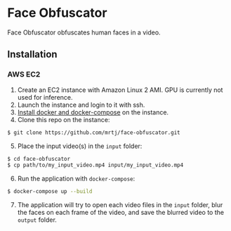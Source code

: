 # Face Obfuscator

Face Obfuscator obfuscates human faces in a video.

## Installation

### AWS EC2

1. Create an EC2 instance with Amazon Linux 2 AMI. GPU is currently not used for inference.
2. Launch the instance and login to it with ssh.
3. [Install docker and docker-compose](https://gist.github.com/npearce/6f3c7826c7499587f00957fee62f8ee9) on the instance.
4. Clone this repo on the instance:
```bash
$ git clone https://github.com/mrtj/face-obfuscator.git
```
5. Place the input video(s) in the `input` folder:
```bash
$ cd face-obfuscator
$ cp path/to/my_input_video.mp4 input/my_input_video.mp4
```
6. Run the application with `docker-compose`:
```bash
$ docker-compose up --build
```
7. The application will try to open each video files in the `input` folder, blur the faces on each frame of the video, and save the blurred video to the `output` folder.

